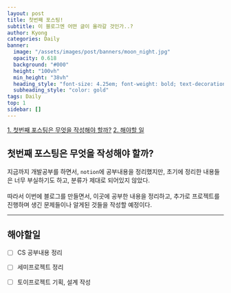 ```yaml
---
layout: post
title: 첫번째 포스팅!
subtitle: 이 블로그엔 어떤 글이 올라갈 것인가..?
author: Kyong
categories: Daily
banner:
  image: "/assets/images/post/banners/moon_night.jpg"
  opacity: 0.618
  background: "#000"
  height: "100vh"
  min_height: "38vh"
  heading_style: "font-size: 4.25em; font-weight: bold; text-decoration: underline"
  subheading_style: "color: gold"
tags: Daily
top: 1
sidebar: []
---
```

[1. 첫번째 포스팅은 무엇을 작성해야 할까?](#첫번째-포스팅은-무엇을-작성해야-할까)
[2. 해야할 일](#해야할일-)

## 첫번째 포스팅은 무엇을 작성해야 할까?

지금까지 개발공부를 하면서, `notion`에 공부내용을 정리했지만, 초기에 정리한 내용들은 너무 부실하기도 하고, 분류가 제대로 되어있지 않았다.
<br/><br/>
따라서 이번에 블로그를 만들면서, 이곳에 공부한 내용을 정리하고, 추가로 프로젝트를 진행하며 생긴 문제들이나 알게된 것들을 작성할 예정이다.

---
## 해야할일 
- [ ] CS 공부내용 정리
- [ ] 세미프로젝트 정리
- [ ] 토이프로젝트 기획, 설계 작성
 
